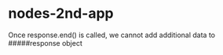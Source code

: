 # nodes-2nd-app

Once response.end() is called, we cannot add additional data to #####response object
